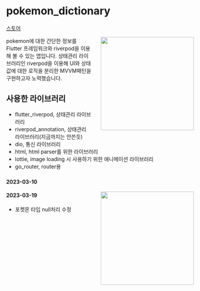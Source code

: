 # pokemon_dictionary
[스토어](https://play.google.com/store/apps/details?id=com.wookhyun.poketmon_dictionary&hl=en-KR)

<img style="float: right; width:250px; margin-left:24px" src="snapshot/snapshot_20230303.gif">
pokemon에 대한 간단한 정보를 Flutter 프레임워크와 riverpod을 이용해 볼 수 있는 앱입니다. 상태관리 라이브러리인 riverpod을 이용해 UI와 상태값에 대한 로직을 분리한 MVVM패턴을 구현하고자 노력했습니다.

## 사용한 라이브러리
- flutter_riverpod, 상태관리 라이브러리
- riverpod_annotation, 상태관리 라이브러리(지금까지는 안쓴듯)
- dio, 통신 라이브러리
- html, html parser를 위한 라이브러리 
- lottie, image loading 시 사용하기 위한 애니메이션 라이브러리
- go_router, router용

### 
#### 2023-03-10
<img style="float: right; width:250px; margin-left:24px" src="snapshot/snapshot_20230310.gif">

#### 2023-03-19
- 포켓몬 타입 null처리 수정